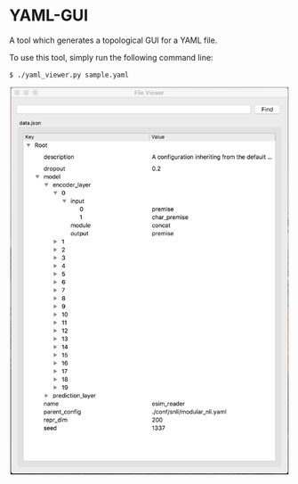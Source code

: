 # YAML-GUI
A tool which generates a topological GUI for a YAML file.

To use this tool, simply run the following command line:

```
$ ./yaml_viewer.py sample.yaml
```

<p style="text-align:center;"><img src="https://github.com/benedictprintz/YAML-GUI/blob/master/example1.png" width="500"></p>
